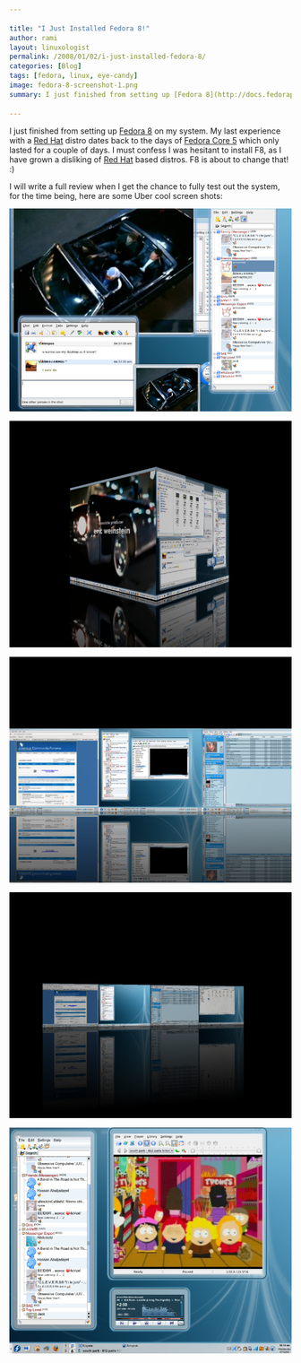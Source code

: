 ```yaml
---

title: "I Just Installed Fedora 8!"
author: rami
layout: linuxologist 
permalink: /2008/01/02/i-just-installed-fedora-8/
categories: [Blog]
tags: [fedora, linux, eye-candy]
image: fedora-8-screenshot-1.png
summary: I just finished from setting up [Fedora 8](http://docs.fedoraproject.org/release-notes/f8/en_US/) on my system. My last experience with a [Red Hat](http://en.wikipedia.org/wiki/Red_Hat_Linux) distro dates back to the days of [Fedora Core 5](http://www.redhat.com/magazine/018apr06/features/fc5_overview/) which only lasted for a couple of days. I must confess I was hesitant to install F8, as I have grown a disliking of [Red Hat](http://en.wikipedia.org/wiki/Red_Hat_Linux) based distros. F8 is about to change that!

---
```


I just finished from setting up [Fedora 8](http://docs.fedoraproject.org/release-notes/f8/en_US/) on my system. My last experience with a [Red Hat](http://en.wikipedia.org/wiki/Red_Hat_Linux) distro dates back to the days of [Fedora Core 5](http://www.redhat.com/magazine/018apr06/features/fc5_overview/) which only lasted for a couple of days. I must confess I was hesitant to install F8, as I have grown a disliking of [Red Hat](http://en.wikipedia.org/wiki/Red_Hat_Linux) based distros. F8 is about to change that! :)

I will write a full review when I get the chance to fully test out the system, for the time being, here are some Uber cool screen shots: 

![Fedora 8 with KDE and Compiz](/assets/images/content/blog/fedora-8-screenshot-1.png)

![Fedora 8 with KDE and Compiz](/assets/images/content/blog/fedora-8-screenshot-2.png)

![Fedora 8 with KDE and Compiz](/assets/images/content/blog/fedora-8-screenshot-3.png)

![Fedora 8 with KDE and Compiz](/assets/images/content/blog/fedora-8-screenshot-4.png)

![Fedora 8 with KDE and Compiz](/assets/images/content/blog/fedora-8-screenshot-5.png)
